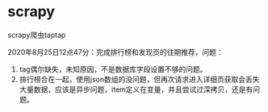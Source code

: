 # scrapy
scrapy爬虫taptap

2020年8月25日12点47分：完成排行榜和发现页的往期推荐，问题：

1. tag偶尔缺失，未知原因，不是数据库字段设置不够的问题。
2. 排行榜合在一起，使用json数组的没问题，但再次请求进入详细页获取会丢失大量数据，应该是异步问题，item定义在变量，并且尝试过深拷贝，还是有问题。